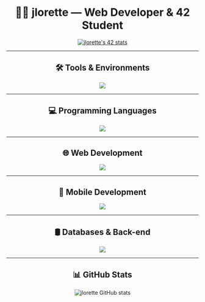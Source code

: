 <div align="center">
  
# 👨‍💻 jlorette — Web Developer & 42 Student

<a href="https://github.com/oakoudad/badge42">
  <img src="https://badge.mediaplus.ma/darkblue/jlorette?1337Badge=off&UM6P=off" alt="jlorette's 42 stats" />
</a>

---

## 🛠️ Tools & Environments

<a href="https://skillicons.dev">
  <img src="https://skillicons.dev/icons?i=git,github,linux,docker,bash,apple,vscode,figma" />
</a>

---

## 💻 Programming Languages

<a href="https://skillicons.dev">
  <img src="https://skillicons.dev/icons?i=c,cpp,js,ts,dart" />
</a>

---

## 🌐 Web Development

<a href="https://skillicons.dev">
  <img src="https://skillicons.dev/icons?i=react,nextjs,nodejs,tailwind" />
</a>

---

## 📱 Mobile Development

<a href="https://skillicons.dev">
  <img src="https://skillicons.dev/icons?i=react,flutter" />
</a>

---

## 🛢️ Databases & Back-end

<a href="https://skillicons.dev">
  <img src="https://skillicons.dev/icons?i=mongodb,postgresql,firebase,supabase" />
</a>

---

## 📊 GitHub Stats

![jlorette GitHub stats](https://github-readme-stats.vercel.app/api?username=Wormav&show_icons=true&theme=algolia)

</div>

